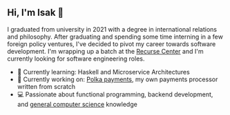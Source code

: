 
## Hi, I'm Isak 👋

I graduated from university in 2021 with a degree in international relations and philosophy. After graduating and spending some time interning in a few foreign policy ventures, I've decided to pivot my career towards software development. I'm wrapping up a batch at the [Recurse Center](https://www.recurse.com/) and I'm currently looking for software engineering roles.

- 🌱 Currently learning: Haskell and Microservice Architectures
- 🔨 Currently working on: [Polka payments](https://github.com/cdkini/qn), my own payments processor written from scratch
- 💻 Passionate about functional programming, backend development, and [general computer science](https://teachyourselfcs.com/) knowledge
  

<!---
IsakJones/IsakJones is a ✨ special ✨ repository because its `README.md` (this file) appears on your GitHub profile.
You can click the Preview link to take a look at your changes.
--->
